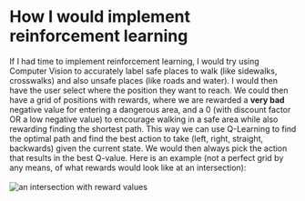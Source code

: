 # How I would implement reinforcement learning

If I had time to implement reinforcement learning, I would try using Computer Vision to accurately label safe places to walk (like sidewalks, crosswalks) and also unsafe places (like roads and water). I would then have the user select where the position they want to reach. We could then have a grid of positions with rewards, where we are rewarded a **very bad** negative value for entering a dangerous area, and a 0 (with discount factor OR a low negative value) to encourage walking in a safe area while also rewarding finding the shortest path. This way we can use Q-Learning to find the optimal path and find the best action to take (left, right, straight, backwards) given the current state. We would then always pick the action that results in the best Q-value. Here is an example (not a perfect grid by any means, of what rewards would look like at an intersection):
<br />
<br />
![an intersection with reward values](Images/ExampleRewards.png.png)